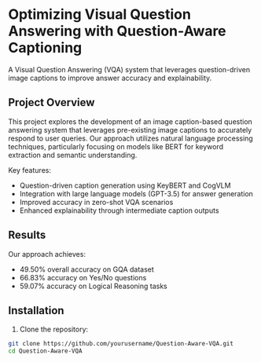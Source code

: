 # Optimizing Visual Question Answering with Question-Aware Captioning



A Visual Question Answering (VQA) system that leverages question-driven image captions to improve answer accuracy and explainability.

## Project Overview

This project explores the development of an image caption-based question answering system that leverages pre-existing image captions to accurately respond to user queries. Our approach utilizes natural language processing techniques, particularly focusing on models like BERT for keyword extraction and semantic understanding.

Key features:
- Question-driven caption generation using KeyBERT and CogVLM
- Integration with large language models (GPT-3.5) for answer generation
- Improved accuracy in zero-shot VQA scenarios
- Enhanced explainability through intermediate caption outputs

## Results

Our approach achieves:
- 49.50% overall accuracy on GQA dataset
- 66.83% accuracy on Yes/No questions
- 59.07% accuracy on Logical Reasoning tasks

## Installation

1. Clone the repository:
```bash
git clone https://github.com/yourusername/Question-Aware-VQA.git
cd Question-Aware-VQA
